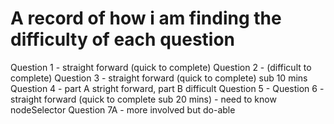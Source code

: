 # A record of how i am finding the difficulty of each question 

Question 1 - straight forward (quick to complete)
Question 2 - (difficult to complete)
Question 3 - straight forward (quick to complete) sub 10 mins 
Question 4 - part A stright forward, part B difficult 
Question 5 - 
Question 6 - straight forward (quick to complete sub 20 mins) - need to know nodeSelector 
Question 7A - more involved but do-able 